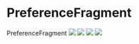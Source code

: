 # PreferenceFragment
PreferenceFragment
![](https://i.imgur.com/TefGz3G.png)
![](https://i.imgur.com/rPE1p2V.png)
![](https://i.imgur.com/Lm6kTmo.png)
![](https://i.imgur.com/5IMtiyu.png)
